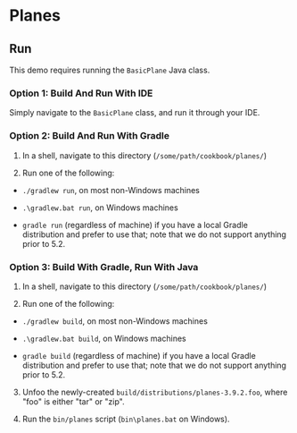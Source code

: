 # Planes

## Run

This demo requires running the `BasicPlane` Java class.

### Option 1: Build And Run With IDE

Simply navigate to the `BasicPlane` class, and run it through your IDE.

### Option 2: Build And Run With Gradle

1. In a shell, navigate to this directory (`/some/path/cookbook/planes/`)

2. Run one of the following:

  - `./gradlew run`, on most non-Windows machines
  
  - `.\gradlew.bat run`, on Windows machines

  - `gradle run` (regardless of machine) if you have a local Gradle distribution and prefer to use that; note that we do not support anything prior to 5.2.

### Option 3: Build With Gradle, Run With Java

1. In a shell, navigate to this directory (`/some/path/cookbook/planes/`)

2. Run one of the following:

  - `./gradlew build`, on most non-Windows machines
  
  - `.\gradlew.bat build`, on Windows machines

  - `gradle build` (regardless of machine) if you have a local Gradle distribution and prefer to use that; note that we do not support anything prior to 5.2.

3. Unfoo the newly-created `build/distributions/planes-3.9.2.foo`, where "foo" is either "tar" or "zip".

4. Run the `bin/planes` script (`bin\planes.bat` on Windows).
